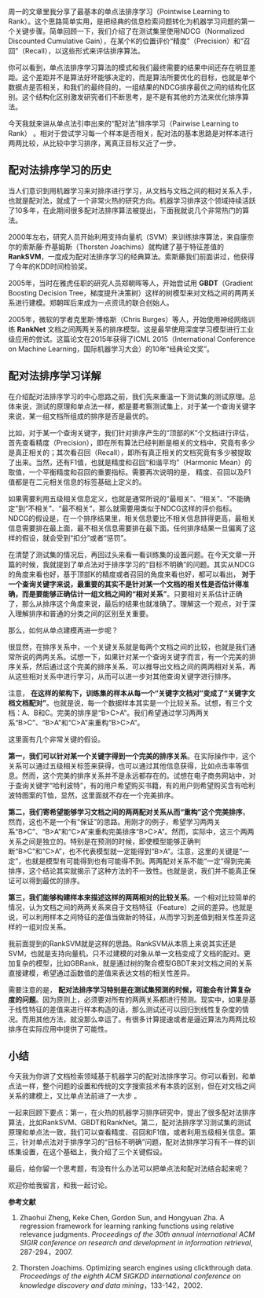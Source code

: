 周一的文章里我分享了最基本的单点法排序学习（Pointwise Learning to Rank）。这个思路简单实用，是把经典的信息检索问题转化为机器学习问题的第一个关键步骤。简单回顾一下，我们介绍了在测试集里使用NDCG（Normalized Discounted Cumulative Gain），在某个K的位置评价“精度”（Precision）和“召回”（Recall），以这些形式来评估排序算法。

你可以看到，单点法排序学习算法的模式和我们最终需要的结果中间还存在明显差距。这个差距并不是算法好坏能够决定的，而是算法所要优化的目标，也就是单个数据点是否相关，和我们的最终目的，一组结果的NDCG排序最优之间的结构化区别。这个结构化区别激发研究者们不断思考，是不是有其他的方法来优化排序算法。

今天我就来讲从单点法引申出来的“配对法”排序学习（Pairwise Learning to Rank） 。相对于尝试学习每一个样本是否相关，配对法的基本思路是对样本进行两两比较，从比较中学习排序，离真正目标又近了一步。

## 配对法排序学习的历史

当人们意识到用机器学习来对排序进行学习，从文档与文档之间的相对关系入手，也就是配对法，就成了一个非常火热的研究方向。机器学习排序这个领域持续活跃了10多年，在此期间很多配对法排序算法被提出，下面我就说几个非常热门的算法。

2000年左右，研究人员开始利用支持向量机（SVM）来训练排序算法，来自康奈尔的索斯藤·乔基姆斯（Thorsten Joachims）就构建了基于特征差值的 **RankSVM**，一度成为配对法排序学习的经典算法。索斯藤我们前面讲过，他获得了今年的KDD时间检验奖。

2005年，当时在雅虎任职的研究人员郑朝晖等人，开始尝试用 **GBDT**（Gradient Boosting Decision Tree，梯度提升决策树）这样的树模型来对文档之间的两两关系进行建模。郑朝晖后来成为一点资讯的联合创始人。

2005年，微软的学者克里斯·博格斯（Chris Burges）等人，开始使用神经网络训练 **RankNet** 文档之间两两关系的排序模型。这是最早使用深度学习模型进行工业级应用的尝试。这篇论文在2015年获得了ICML 2015（International Conference on Machine Learning，国际机器学习大会）的10年“经典论文奖”。

## 配对法排序学习详解

在介绍配对法排序学习的中心思路之前，我们先来重温一下测试集的测试原理。总体来说，测试的原理和单点法一样，都是要考察测试集上，对于某一个查询关键字来说，某一组文档所组成的排序是否是最优的。

比如，对于某一个查询关键字，我们针对排序产生的“顶部的K”个文档进行评估，首先查看精度（Precision），即在所有算法已经判断是相关的文档中，究竟有多少是真正相关的；其次看召回（Recall），即所有真正相关的文档究竟有多少被提取了出来。当然，还有F1值，也就是精度和召回“和谐平均”（Harmonic Mean）的取值，一个平衡精度和召回的重要指标。需要再次说明的是， 精度、召回以及F1值都是在二元相关信息的标签基础上定义的。

如果需要利用五级相关信息定义，也就是通常所说的“最相关”、“相关”、“不能确定”到“不相关”、“最不相关”，那么就需要用类似于NDCG这样的评价指标。NDCG的假设是，在一个排序结果里，相关信息要比不相关信息排得更高，最相关信息需要排在最上面，最不相关信息需要排在最下面。任何排序结果一旦偏离了这样的假设，就会受到“扣分”或者“惩罚”。

在清楚了测试集的情况后，再回过头来看一看训练集的设置问题。在今天文章一开篇的时候，我就提到了单点法对于排序学习的“目标不明确”的问题。其实从NDCG的角度来看也好，基于顶部K的精度或者召回的角度来看也好，都可以看出， **对于一个查询关键字来说，最重要的其实不是针对某一个文档的相关性是否估计得准确，而是要能够正确估计一组文档之间的“相对关系”**。只要相对关系估计正确了，那么从排序这个角度来说，最后的结果也就准确了。理解这一个观点，对于深入理解排序和普通的分类之间的区别至关重要。

那么，如何从单点建模再进一步呢？

很显然，在排序关系中，一个关键关系就是每两个文档之间的比较，也就是我们通常所说的两两关系。试想一下，如果针对某一个查询关键字而言，有一个完美的排序关系，然后通过这个完美的排序关系，可以推导出文档之间的两两相对关系，再从这些相对关系中进行学习，从而可以进一步对其他查询关键字进行排序。

注意， **在这样的架构下，训练集的样本从每一个“关键字文档对”变成了“关键字文档文档配对”**。也就是说，每一个数据样本其实是一个比较关系。试想，有三个文档：A、B和C。完美的排序是“B>C>A”。我们希望通过学习两两关系“B>C”、“B>A”和“C>A”来重构“B>C>A”。

这里面有几个非常关键的假设。

**第一，我们可以针对某一个关键字得到一个完美的排序关系**。在实际操作中，这个关系可以通过五级相关标签来获得，也可以通过其他信息获得，比如点击率等信息。然而，这个完美的排序关系并不是永远都存在的。试想在电子商务网站中，对于查询关键字“哈利波特”，有的用户希望购买书籍，有的用户则希望购买含有哈利波特图案的T恤，显然，这里面就不存在一个完美排序。

**第二，我们寄希望能够学习文档之间的两两配对关系从而“重构”这个完美排序**。然而，这也不是一个有“保证”的思路。用刚才的例子，希望学习两两关系“B>C”、“B>A”和“C>A”来重构完美排序“B>C>A”。然而，实际中，这三个两两关系之间是独立的。特别是在预测的时候，即使模型能够正确判断“B>C”和“C>A”，也不代表模型就一定能得到“B>A”。注意，这里的关键是“一定”，也就是模型有可能得到也有可能得不到。两两配对关系不能“一定”得到完美排序，这个结论其实就揭示了这种方法的不一致性。也就是说，我们并不能真正保证可以得到最优的排序。

**第三，我们能够构建样本来描述这样的两两相对的比较关系**。一个相对比较简单的情况，认为文档之间的两两关系来自于文档特征（Feature）之间的差异。也就是说，可以利用样本之间特征的差值当做新的特征，从而学习到差值到相关性差异这样的一组对应关系。

我前面提到的RankSVM就是这样的思路。RankSVM从本质上来说其实还是SVM，也就是支持向量机，只不过建模的对象从单一文档变成了文档的配对。更加复杂的模型，比如GBRank，就是通过树的聚合模型GBDT来对文档之间的关系直接建模，希望通过函数值的差值来表达文档的相关性差异。

需要注意的是， **配对法排序学习特别是在测试集预测的时候，可能会有计算复杂度的问题**。因为原则上，必须要对所有的两两关系都进行预测。现实中，如果是基于线性特征的差值来进行样本构造的话，那么测试还可以回归到线性复杂度的情况。而用其他方法，就没那么幸运了。有很多计算提速或者是逼近算法为两两比较排序在实际应用中提供了可能性。

## 小结

今天我为你讲了文档检索领域基于机器学习的配对法排序学习。你可以看到，和单点法一样，整个问题的设置和传统的文字搜索技术有本质的区别，但在对文档之间关系的建模上，又比单点法前进了一大步 。

一起来回顾下要点：第一，在火热的机器学习排序研究中，提出了很多配对法排序算法，比如RankSVM、GBDT和RankNet。第二，配对法排序学习测试集的测试原理和单点法一致，我们可以查看精度、召回和F1值，或者利用五级相关信息。第三，针对单点法对于排序学习的“目标不明确”问题，配对法排序学习有不一样的训练集设置，在这个基础上，我介绍了三个关键假设。

最后，给你留一个思考题，有没有什么办法可以把单点法和配对法结合起来呢？

欢迎你给我留言，和我一起讨论。

**参考文献**

1. Zhaohui Zheng, Keke Chen, Gordon Sun, and Hongyuan Zha. A regression framework for learning ranking functions using relative relevance judgments. _Proceedings of the 30th annual international ACM SIGIR conference on research and development in information retrieval_, 287-294，2007.

2. Thorsten Joachims. Optimizing search engines using clickthrough data. _Proceedings of the eighth ACM SIGKDD international conference on knowledge discovery and data mining_，133-142，2002.